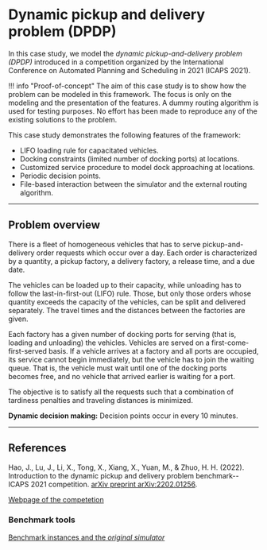 # Dynamic pickup and delivery problem (DPDP)

In this case study, we model the *dynamic pickup-and-delivery problem (DPDP)* introduced in a competition organized by the International Conference on Automated Planning and Scheduling in 2021 (ICAPS 2021).

!!! info "Proof-of-concept"
    The aim of this case study is to show how the problem can be modeled in this framework.
    The focus is only on the modeling and the presentation of the features.
    A dummy routing algorithm is used for testing purposes.
    No effort has been made to reproduce any of the existing solutions to the problem.

This case study demonstrates the following features of the framework:

- LIFO loading rule for capacitated vehicles.
- Docking constraints (limited number of docking ports) at locations.
- Customized service procedure to model dock approaching at locations.
- Periodic decision points.
- File-based interaction between the simulator and the external routing algorithm.

***

## Problem overview

There is a fleet of homogeneous vehicles that has to serve pickup-and-delivery order requests which occur over a day.
Each order is characterized by a quantity, a pickup factory, a delivery factory, a release time, and a due date.

The vehicles can be loaded up to their capacity, while unloading has to follow the last-in-first-out (LIFO) rule.
Those, but only those orders whose quantity exceeds the capacity of the vehicles, can be split and delivered separately. 
The travel times and the distances between the factories are given.

Each factory has a given number of docking ports for serving (that is, loading and unloading) the vehicles.
Vehicles are served on a first-come-first-served basis.
If a vehicle arrives at a factory and all ports are occupied, its service cannot begin immediately, but the vehicle has to join the waiting queue.
That is, the vehicle must wait until one of the docking ports becomes free, and no vehicle that arrived earlier is waiting for a port.

The objective is to satisfy all the requests such that a combination of tardiness penalties and traveling distances is minimized.

**Dynamic decision making:** Decision points occur in every 10 minutes.

***

## References

Hao, J., Lu, J., Li, X., Tong, X., Xiang, X., Yuan, M., & Zhuo, H. H. (2022).
Introduction to the dynamic pickup and delivery problem benchmark--ICAPS 2021 competition.
<a href="https://arxiv.org/abs/2202.01256" target="_blank">arXiv preprint arXiv:2202.01256</a>.

<a href="https://competition.huaweicloud.com/information/1000041411/circumstance" target="_blank">Webpage of the competetion</a>

### Benchmark tools

<a href="https://github.com/huawei-noah/xingtian/tree/master/simulator/dpdp_competition" target="_blank">Benchmark instances and the *original simulator*</a>
